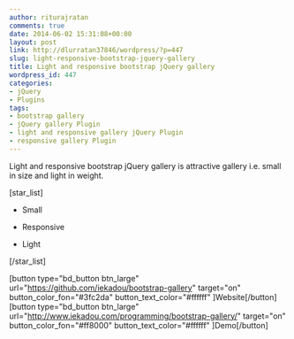 ```yaml
---
author: riturajratan
comments: true
date: 2014-06-02 15:31:08+00:00
layout: post
link: http://dlurratan37846/wordpress/?p=447
slug: light-responsive-bootstrap-jquery-gallery
title: Light and responsive bootstrap jQuery gallery
wordpress_id: 447
categories:
- jQuery
- Plugins
tags:
- bootstrap gallery
- jQuery gallery Plugin
- light and responsive gallery jQuery Plugin
- responsive gallery Plugin
---
```


Light and responsive bootstrap jQuery gallery is attractive gallery i.e. small in size and light in weight.

[star_list]



	
  * Small

	
  * Responsive

	
  * Light


[/star_list]

[button type="bd_button btn_large" url="https://github.com/iekadou/bootstrap-gallery" target="on" button_color_fon="#3fc2da" button_text_color="#ffffff" ]Website[/button]   [button type="bd_button btn_large" url="http://www.iekadou.com/programming/bootstrap-gallery/" target="on" button_color_fon="#ff8000" button_text_color="#ffffff" ]Demo[/button]




